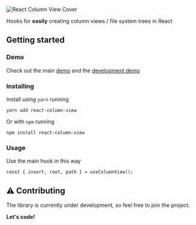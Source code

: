 ![React Column View Cover](https://github.com/riccardocaranfil/react-column-view/raw/main/media/cover.gif)

Hooks for **easily** creating column views / file system trees in React

## Getting started

### Demo

Check out the main [demo](https://reactcolumnviewexample.netlify.app/) and the [development demo](https://reactcolumnviewexample-dev.netlify.app)

### Installing

Install using `yarn` running

    yarn add react-column-view

Or with `npm` running

    npm install react-column-view

### Usage

Use the main hook in this way

    const { insert, root, path } = useColumnView();

## :warning: Contributing

The library is currently under development, so feel free to join the project.

**Let's code!**
